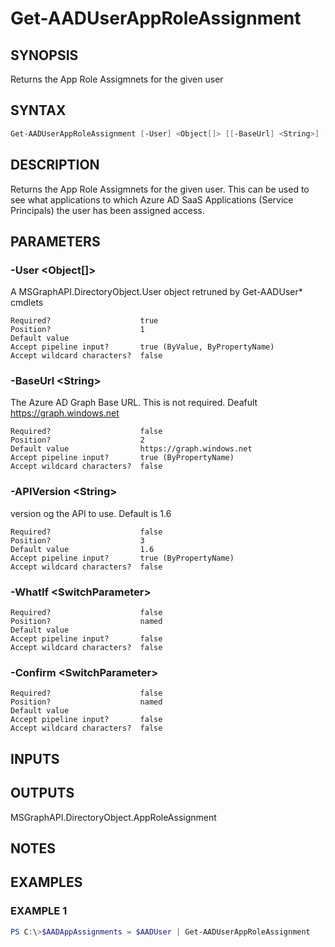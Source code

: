 ﻿# Get-AADUserAppRoleAssignment
## SYNOPSIS
Returns the App Role Assigmnets for the given user
## SYNTAX
```powershell
Get-AADUserAppRoleAssignment [-User] <Object[]> [[-BaseUrl] <String>] [[-APIVersion] <String>] [-WhatIf] [-Confirm] [<CommonParameters>]
```
## DESCRIPTION
Returns the App Role Assigmnets for the given user. This can be used to see what applications to which Azure AD SaaS Applications (Service Principals) the user has been assigned access.
## PARAMETERS
### -User &lt;Object[]&gt;
A MSGraphAPI.DirectoryObject.User object retruned by Get-AADUser* cmdlets
```
Required?                    true
Position?                    1
Default value
Accept pipeline input?       true (ByValue, ByPropertyName)
Accept wildcard characters?  false
```
### -BaseUrl &lt;String&gt;
The Azure AD Graph Base URL. This is not required. Deafult 
    https://graph.windows.net
```
Required?                    false
Position?                    2
Default value                https://graph.windows.net
Accept pipeline input?       true (ByPropertyName)
Accept wildcard characters?  false
```
### -APIVersion &lt;String&gt;
version og the API to use. Default is 1.6
```
Required?                    false
Position?                    3
Default value                1.6
Accept pipeline input?       true (ByPropertyName)
Accept wildcard characters?  false
```
### -WhatIf &lt;SwitchParameter&gt;

```
Required?                    false
Position?                    named
Default value
Accept pipeline input?       false
Accept wildcard characters?  false
```
### -Confirm &lt;SwitchParameter&gt;

```
Required?                    false
Position?                    named
Default value
Accept pipeline input?       false
Accept wildcard characters?  false
```
## INPUTS

## OUTPUTS
MSGraphAPI.DirectoryObject.AppRoleAssignment
## NOTES

## EXAMPLES
### EXAMPLE 1
```powershell
PS C:\>$AADAppAssignments = $AADUser | Get-AADUserAppRoleAssignment
```


